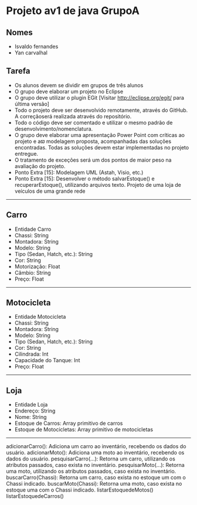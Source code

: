 # Projeto av1 de java GrupoA

## Nomes

* Isvaldo fernandes
* Yan carvalhal


## Tarefa
* Os alunos devem se dividir em grupos de três alunos
* O grupo deve elaborar um projeto no Eclipse
* O grupo deve utilizar o plugin EGit [Visitar http://eclipse.org/egit/ para última versão]
* Todo o projeto deve ser desenvolvido remotamente, através do GitHub. A correçãoserá realizada através do repositório.
* Todo o código deve ser comentado e utilizar o mesmo padrão de desenvolvimento/nomenclatura.
* O grupo deve elaborar uma apresentação Power Point com críticas ao projeto e aϖ modelagem proposta, acompanhadas das soluções encontradas. Todas as soluções devem estar implementadas no projeto entregue.
* O tratamento de exceções será um dos pontos de maior peso na avaliação do projeto.
* Ponto Extra [15]: Modelagem UML (Astah, Visio, etc.)
* Ponto Extra [15]: Desenvolver o método salvarEstoque() e recuperarEstoque(), utilizando arquivos texto. Projeto de uma loja de veículos de uma grande rede

------------------------------------------------------------------------------------------------------------------
## Carro

* Entidade Carro
* Chassi: String
* Montadora: String
* Modelo: String
* Tipo (Sedan, Hatch, etc.): String
* Cor: String
* Motorização: Float
* Câmbio: String
* Preço: Float

-------------------------------------------------------------------------------------------------------------------
## Motocicleta
* Entidade Motocicleta
* Chassi: String
* Montadora: String
* Modelo: String
* Tipo (Sedan, Hatch, etc.): String 
* Cor: String
* Cilindrada: Int
* Capacidade do Tanque: Int
* Preço: Float

----------------------------------------------------------------------------------------------------------------
## Loja
* Entidade Loja
* Endereço: String
* Nome: String
* Estoque de Carros: Array primitivo de carros
* Estoque de Motocicletas: Array primitivo de motocicletas

------------------------------------------------------------------------------------------------------------------
adicionarCarro(): Adiciona um carro ao inventário, recebendo os dados do usuário.
adicionarMoto(): Adiciona uma moto ao inventário, recebendo os dados do usuário.
pesquisarCarro(...): Retorna um carro, utilizando os atributos passados, caso exista no
inventário.
pesquisarMoto(...): Retorna uma moto, utilizando os atributos passados, caso exista no
inventário.
buscarCarro(Chassi): Retorna um carro, caso exista no estoque um com o Chassi indicado.
buscarMoto(Chassi): Retorna uma moto, caso exista no estoque uma com o Chassi indicado.
listarEstoquedeMotos()
listarEstoquedeCarros()
